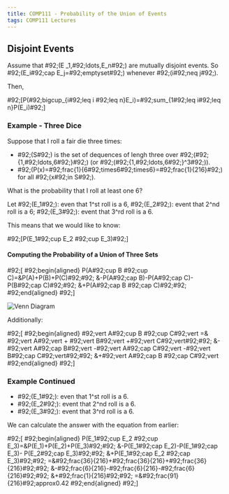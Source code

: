 ```yaml
---
title: COMP111 - Probability of the Union of Events
tags: COMP111 Lectures
---
```

## Disjoint Events
Assume that \#92;(E _1,\#92;ldots,E_n\#92;) are mutually disjoint events. So \#92;(E_i\#92;cap E_j=\#92;emptyset\#92;) whenever \#92;(i\#92;neq j\#92;).

Then,

\#92;[P(\#92;bigcup_{i\#92;leq i \#92;leq n}E_i)=\#92;sum_{1\#92;leq i\#92;leq n}P(E_i)\#92;]

### Example - Three Dice
Suppose that I roll a fair die three times:

* \#92;(S\#92;) is the set of dequences of lengh three over \#92;(\#92;{1,\#92;ldots,6\#92;}\#92;) (or \#92;(\#92;{1,\#92;ldots,6\#92;}^3\#92;)).
* \#92;(P(x)=\#92;frac{1}{6\#92;times6\#92;times6}=\#92;frac{1}{216}\#92;) for all \#92;(x\#92;in S\#92;). 

What is the probability that I roll at least one 6?

Let \#92;(E_1\#92;): even that 1^st roll is a 6, \#92;(E_2\#92;): event that 2^nd roll is a 6; \#92;(E_3\#92;): event that 3^rd roll is a 6.

This means that we would like to know:

\#92;[P(E_1\#92;cup E_2 \#92;cup E_3)\#92;]

#### Computing the Probability of a Union of Three Sets

\#92;[
\#92;begin{aligned}
P(A\#92;cup B \#92;cup C)=&P(A)+P(B)+P(C)\#92;\#92;
&-P(A\#92;cap B)-P(A\#92;cap C)- P(B\#92;cap C)\#92;\#92;
&+P(A\#92;cap B \#92;cap C)\#92;\#92;
\#92;end{aligned}
\#92;]

![Venn Diagram]({{site.baseurl}}/assets/COMP111/Lectures/2020-11-18-3.png)

Additionally:

\#92;[
\#92;begin{aligned}
\#92;vert A\#92;cup B \#92;cup C\#92;vert  =& \#92;vert A\#92;vert  + \#92;vert B\#92;vert +\#92;vert C\#92;vert\#92;\#92;
&-\#92;vert A\#92;cap B\#92;vert -\#92;vert A\#92;cap C\#92;vert -\#92;vert B\#92;cap C\#92;vert\#92;\#92;
&+\#92;vert A\#92;cap B \#92;cap C\#92;vert
\#92;end{aligned}
\#92;]

### Example Continued

* \#92;(E_1\#92;): even that 1^st roll is a 6.
* \#92;(E_2\#92;): event that 2^nd roll is a 6.
* \#92;(E_3\#92;): event that 3^rd roll is a 6.

We can calculate the answer with the equation from earlier:

\#92;[
\#92;begin{aligned}
P(E_1\#92;cup E_2 \#92;cup E_3)=&P(E_1)+P(E_2)+P(E_3)\#92;\#92;
&-P(E_1\#92;cap E_2)-P(E_1\#92;cap E_3)- P(E_2\#92;cap E_3)\#92;\#92;
&+P(E_1\#92;cap E_2 \#92;cap E_3)\#92;\#92;
=&\#92;frac{36}{216}+\#92;frac{36}{216}+\#92;frac{36}{216}\#92;\#92;
&-\#92;frac{6}{216}-\#92;frac{6}{216}-\#92;frac{6}{216}\#92;\#92;
&+\#92;frac{1}{216}\#92;\#92;
=&\#92;frac{91}{216}\#92;approx0.42
\#92;end{aligned}
\#92;]
